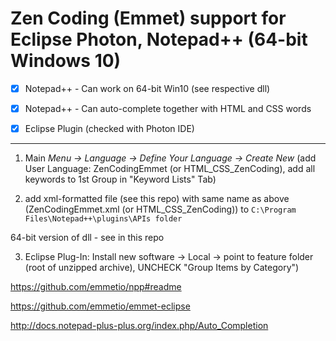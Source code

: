 
# Zen Coding (Emmet) support for Eclipse Photon, Notepad++ (64-bit Windows 10)

- [x] Notepad++ - Can work on 64-bit Win10 (see respective dll)

- [x] Notepad++ - Can auto-complete together with HTML and CSS words

- [x] Eclipse Plugin (checked with Photon IDE)

<hr>

1. Main _Menu -> Language -> Define Your Language -> Create New_ (add User Language: ZenCodingEmmet (or HTML_CSS_ZenCoding), add all keywords to 1st Group in  "Keyword Lists" Tab)

2. add xml-formatted file (see this repo) with same name as above (ZenCodingEmmet.xml (or HTML_CSS_ZenCoding)) to `C:\Program Files\Notepad++\plugins\APIs folder`

64-bit version of dll - see in this repo

3. Eclipse Plug-In: Install new software -> Local -> point to feature folder (root of unzipped archive), UNCHECK "Group Items by Category")


https://github.com/emmetio/npp#readme 

https://github.com/emmetio/emmet-eclipse 

http://docs.notepad-plus-plus.org/index.php/Auto_Completion 

